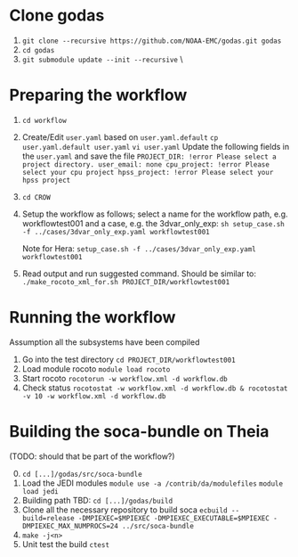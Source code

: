 # Clone godas
1. `git clone --recursive https://github.com/NOAA-EMC/godas.git godas`
2. `cd godas`
3. `git submodule update --init --recursive` \

# Preparing the workflow
1. `cd workflow` 
2. Create/Edit `user.yaml` based on `user.yaml.default`
   `cp user.yaml.default user.yaml`
   `vi user.yaml`
Update the following fields in the `user.yaml` and save the file
   `PROJECT_DIR: !error Please select a project directory.
   user_email: none
   cpu_project: !error Please select your cpu project
   hpss_project: !error Please select your hpss project`
3. `cd CROW`
4. Setup the workflow as follows; select a name for the workflow path, e.g. workflowtest001
   and a case, e.g. the 3dvar_only_exp:
   `sh setup_case.sh -f ../cases/3dvar_only_exp.yaml workflowtest001`
   
   Note for Hera: 
   `setup_case.sh -f ../cases/3dvar_only_exp.yaml workflowtest001`
   
5. Read output and run suggested command. Should be similar to:
   `./make_rocoto_xml_for.sh PROJECT_DIR/workflowtest001` 
 
# Running the workflow
Assumption all the subsystems have been compiled

1. Go into the test directory
   `cd PROJECT_DIR/workflowtest001`
2. Load module rocoto
   `module load rocoto`
3. Start rocoto
   `rocotorun -w workflow.xml -d workflow.db`
4. Check status
   `rocotostat -w workflow.xml -d workflow.db & rocotostat -v 10 -w workflow.xml -d workflow.db`

# Building the soca-bundle on Theia 
(TODO: should that be part of the workflow?)

0. `cd [...]/godas/src/soca-bundle`
1. Load the JEDI modules 
   `module use -a /contrib/da/modulefiles` 
   `module load jedi`
2. Building path TBD: `cd [...]/godas/build`
3. Clone all the necessary repository to build soca 
   `ecbuild --build=release -DMPIEXEC=$MPIEXEC -DMPIEXEC_EXECUTABLE=$MPIEXEC -DMPIEXEC_MAX_NUMPROCS=24 ../src/soca-bundle`
4. `make -j<n>`
5. Unit test the build 
   `ctest`
